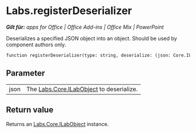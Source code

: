
# Labs.registerDeserializer

 _**Gilt für:** apps for Office | Office Add-ins | Office Mix | PowerPoint_

Deserializes a specified JSON object into an object. Should be used by component authors only.

```
function registerDeserializer(type: string, deserialize: (json: Core.ILabObject): any): void
```


## Parameter


|||
|:-----|:-----|
|json|The [Labs.Core.ILabObject](../../reference/office-mix/labs.core.ilabobject.md) to deserialize.|

## Return value

Returns an [Labs.Core.ILabObject](../../reference/office-mix/labs.core.ilabobject.md) instance.

